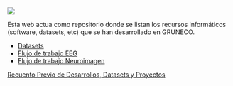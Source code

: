<img src="https://www.udea.edu.co/wps/wcm/connect/udea/eba017e2-87fb-40c7-b7d8-6bb7d0e008ae/Logo_GRUNECO_R.jpg?MOD=AJPERES&CACHEID=ROOTWORKSPACE.Z18_L8L8H8C0LODDC0A6SSS2AD2GO4-eba017e2-87fb-40c7-b7d8-6bb7d0e008ae-l-x54eU">

Esta web actua como repositorio donde se listan los recursos informáticos (software, datasets, etc) que se han desarrollado en GRUNECO.

- [Datasets](https://gruneco.github.io/datasets.html)
- [Flujo de trabajo EEG](https://gruneco.github.io/eeg.html)
- [Flujo de trabajo Neuroimagen](https://gruneco.github.io/neuroimagen.html)

[Recuento Previo de Desarrollos, Datasets y Proyectos](https://docs.google.com/spreadsheets/d/1rseh0Krrq91k40vMtkXOuToIjzUvJCbk-87sNIqzggU/edit?usp=drivesdk)

